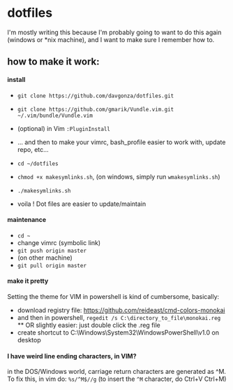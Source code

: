 # dotfiles
I'm mostly writing this because I'm probably going to want to do this again (windows or *nix machine), and I want to make sure I remember how to.

## how to make it work:

#### install

* `git clone https://github.com/davgonza/dotfiles.git`
* `git clone https://github.com/gmarik/Vundle.vim.git ~/.vim/bundle/Vundle.vim`
* (optional) in Vim `:PluginInstall`

* … and then to make your vimrc, bash_profile easier to work with, update repo, etc...
* `cd ~/dotfiles`
* `chmod +x makesymlinks.sh`, (on windows, simply run `wmakesymlinks.sh`)
* `./makesymlinks.sh`
* voila ! Dot files are easier to update/maintain

#### maintenance

* `cd ~`
* change vimrc (symbolic link)
* `git push origin master`
* (on other machine)
* `git pull origin master`


#### make it pretty

Setting the theme for VIM in powershell is kind of cumbersome, basically:
* download registry file: https://github.com/reideast/cmd-colors-monokai
* and then in powershell, `regedit /s C:\directory_to_file\monokai.reg`
** OR slightly easier: just double click the .reg file
* create shortcut to C:\Windows\System32\WindowsPowerShell\v1.0 on desktop



#### I have weird line ending characters, in VIM?

in the DOS/Windows world, carriage return characters are generated as ^M.
To fix this, in vim do: `%s/^M$//g`
(to insert the `^M` character, do Ctrl+V Ctrl+M)

